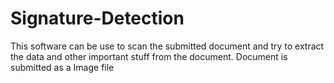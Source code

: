 # Signature-Detection

This software can be use to scan the submitted document and try to extract the data and other important stuff from the document. Document is submitted as a Image file 
